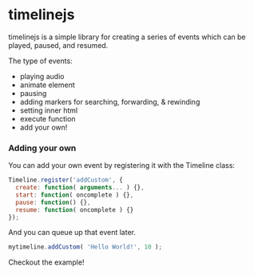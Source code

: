 timelinejs
=========

timelinejs is a simple library for creating a series of events which can be played, paused, and resumed. 

The type of events:
* playing audio
* animate element
* pausing
* adding markers for searching, forwarding, & rewinding
* setting inner html
* execute function
* add your own!
 
### Adding your own

You can add your own event by registering it with the Timeline class:

```js
Timeline.register('addCustom', {
  create: function( arguments... ) {},
  start: function( oncomplete ) {},
  pause: function() {},
  resume: function( oncomplete ) {}
});
```
And you can queue up that event later.

```js
mytimeline.addCustom( 'Hello World!', 10 );
```

Checkout the example!

